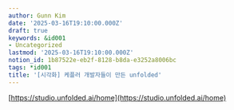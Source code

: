 ```yaml
---
author: Gunn Kim
date: '2025-03-16T19:10:00.000Z'
draft: true
keywords: &id001
- Uncategorized
lastmod: '2025-03-16T19:10:00.000Z'
notion_id: 1b87522e-eb2f-8128-b8da-e3252a8006bc
tags: *id001
title: '[시각화] 케플러 개발자들이 만든 unfolded'
---
```



[https://studio.unfolded.ai/home](https://studio.unfolded.ai/home)


